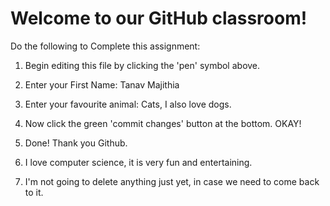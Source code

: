 # Welcome to our GitHub classroom!

Do the following to Complete this assignment:

1. Begin editing this file by clicking the 'pen' symbol above.

2. Enter your First Name: Tanav Majithia

3. Enter your favourite animal: Cats, I also love dogs.

4. Now click the green 'commit changes' button at the bottom. OKAY!

5. Done! Thank you Github.

6. I love computer science, it is very fun and entertaining. 

7. I'm not going to delete anything just yet, in case we need to come back to it. 
